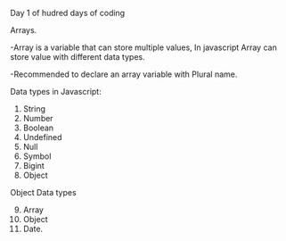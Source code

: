 Day 1 of hudred days of coding 

Arrays.

-Array is a variable that can store multiple values, In javascript Array can store value with different data types.

-Recommended to declare an array variable with Plural name.

Data types in Javascript:

1. String
2. Number
3. Boolean
4. Undefined
5. Null
6. Symbol
7. Bigint
8. Object

Object Data types

9.  Array
10. Object
11. Date.

